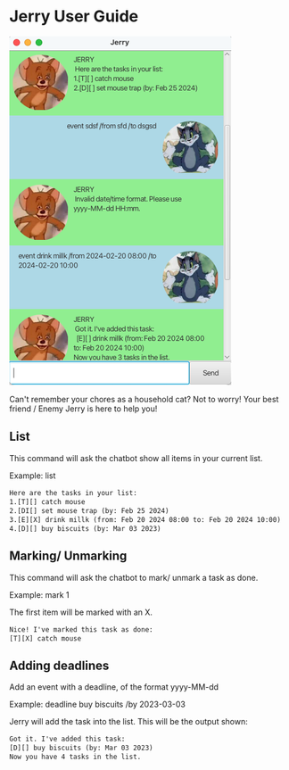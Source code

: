 # Jerry User Guide

![Screenshot of Jerry Chatbot](Ui.png)

Can't remember your chores as a household cat? Not to worry! Your best friend / Enemy Jerry is here to help you!



## List

This command will ask the chatbot show all items in your current list.

Example: list
```
Here are the tasks in your list:
1.[T][] catch mouse
2.[DI[] set mouse trap (by: Feb 25 2024)
3.[E][X] drink millk (from: Feb 20 2024 08:00 to: Feb 20 2024 10:00)
4.[D][] buy biscuits (by: Mar 03 2023)
```


## Marking/ Unmarking

This command will ask the chatbot to mark/ unmark a task as done.

Example: mark 1

The first item will be marked with an X.
```
Nice! I've marked this task as done:
[T][X] catch mouse
```

## Adding deadlines

Add an event with a deadline, of the format yyyy-MM-dd



Example: deadline buy biscuits /by 2023-03-03

Jerry will add the task into the list. This will be the output shown:

```
Got it. I've added this task:
[D][] buy biscuits (by: Mar 03 2023)
Now you have 4 tasks in the list.
```

